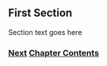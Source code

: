 ## First Section

Section text goes here

<!-- Link lines generated automatically; do not delete -->
### [<ins>Next</ins>](Section%20Template.md) [<ins>Chapter Contents</ins>](99.%20Chapter%20Template.md)